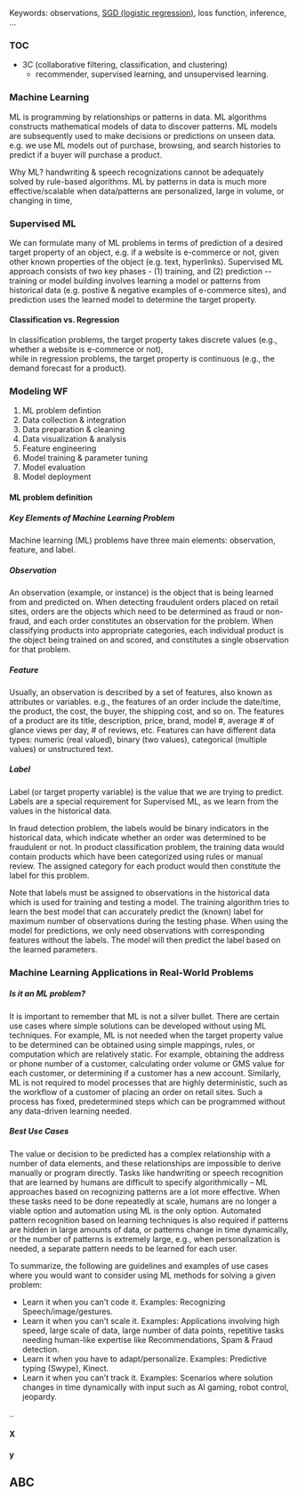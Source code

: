 Keywords: observations, [SGD (logistic regression)](http://cwiki.apache.org/confluence/display/MAHOUT/Logistic+Regression), loss function, inference, ...

### TOC

* 3C (collaborative filtering, classification, and clustering)
  * recommender, supervised learning, and unsupervised learning.

### Machine Learning

ML is programming by relationships or patterns in data.
ML algorithms constructs mathematical models of data to discover patterns.
ML models are subsequently used to make decisions or predictions on unseen data.
e.g. we use ML models out of purchase, browsing, and search histories to predict if a buyer will purchase a product.

Why ML? handwriting & speech recognizations cannot be adequately solved by rule-based algorithms.
ML by patterns in data is much more effective/scalable when data/patterns are personalized, large in volume, or changing in time, 

### Supervised ML

We can formulate many of ML problems in terms of prediction of a desired target property of an object, e.g. if a website is e-commerce or not, given other known properties of the object (e.g. text, hyperlinks).
Supervised ML approach consists of two key phases - (1) training, and (2) prediction -- training or model building involves learning a model or patterns from historical data (e.g. postive & negative examples of e-commerce sites), and prediction uses the learned model to determine the target property.  

#### Classification vs. Regression

In classification problems, the target property takes discrete values (e.g., whether a website is e-commerce or not),  
while in regression problems, the target property is continuous (e.g., the demand forecast for a product). 

### Modeling WF

1. ML problem defintion
2. Data collection & integration
3. Data preparation & cleaning
4. Data visualization & analysis
5. Feature engineering
6. Model training & parameter tuning
7. Model evaluation
8. Model deployment

#### ML problem definition

##### Key Elements of Machine Learning Problem

Machine learning (ML) problems have three main elements: observation, feature, and label.

##### Observation

An observation (example, or instance) is the object that is being learned from and predicted on.
When detecting fraudulent orders placed on retail sites, orders are the objects which need to be 
determined as fraud or non-fraud, and each order constitutes an observation for the problem.
When classifying products into appropriate categories, each individual product is the object 
being trained on and scored, and constitutes a single observation for that problem.

##### Feature

Usually, an observation is described by a set of features, also known as attributes or variables.
e.g., the features of an order include the date/time, the product, the cost, the buyer, the shipping cost, and so on.
The features of a product are its title, description, price, brand, model #, average # of glance views per day, # of reviews, etc.
Features can have different data types: numeric (real valued), binary (two values), categorical (multiple values) or unstructured text.

##### Label

Label (or target property variable) is the value that we are trying to predict. Labels are a special requirement for Supervised ML, 
as we learn from the values in the historical data.

In fraud detection problem, the labels would be binary indicators in the historical data,
which indicate whether an order was determined to be fraudulent or not.
In product classification problem, the training data would contain products which have been categorized using rules or manual review.
The assigned category for each product would then constitute the label for this problem.

Note that labels must be assigned to observations in the historical data which is used for training and testing a model.
The training algorithm tries to learn the best model that can accurately predict the (known) label for maximum number of observations during the testing phase. When using the model for predictions, we only need observations with corresponding features without the labels. The model will then predict the label based on the learned parameters.

### Machine Learning Applications in Real-World Problems

##### Is it an ML problem? 

It is important to remember that ML is not a silver bullet. There are certain use cases where simple solutions can be developed without using ML techniques.
For example, ML is not needed when the target property value to be determined can be obtained using simple mappings, rules, or computation which are relatively static.
For example, obtaining the address or phone number of a customer, calculating order volume or GMS value for each customer, or determining if a customer has a new account.
Similarly, ML is not required to model processes that are highly deterministic, such as the workflow of a customer of placing an order on retail sites.
Such a process has fixed, predetermined steps which can be programmed without any data-driven learning needed.

##### Best Use Cases

The value or decision to be predicted has a complex relationship with a number of data elements, and these relationships are impossible to derive manually or program directly.
Tasks like handwriting or speech recognition that are learned by humans are difficult to specify algorithmically – ML approaches based on recognizing patterns are a lot more effective.
When these tasks need to be done repeatedly at scale, humans are no longer a viable option and automation using ML is the only option.
Automated pattern recognition based on learning techniques is also required if patterns are hidden in large amounts of data, or patterns change in time dynamically, or the number of patterns is extremely large, e.g., when personalization is needed, a separate pattern needs to be learned for each user.

To summarize, the following are guidelines and examples of use cases where you would want to consider using ML methods for solving a given problem:

* Learn it when you can’t code it. Examples: Recognizing Speech/image/gestures.
* Learn it when you can’t scale it. Examples: Applications involving high speed, large scale of data, large number of data points, repetitive tasks needing human-like expertise like Recommendations, Spam & Fraud detection.
* Learn it when you have to adapt/personalize. Examples: Predictive typing (Swype), Kinect.
* Learn it when you can’t track it. Examples: Scenarios where solution changes in time dynamically with input such as AI gaming, robot control, jeopardy.




..

#### <a id="x">X</a>
#### y
## ABC
